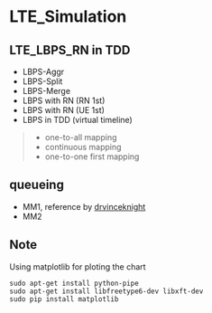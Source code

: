 # LTE_Simulation

## LTE_LBPS_RN in TDD

* LBPS-Aggr
* LBPS-Split
* LBPS-Merge
* LBPS with RN (RN 1st)
* LBPS with RN (UE 1st)
* LBPS in TDD (virtual timeline)
> * one-to-all mapping
> * continuous mapping
> * one-to-one first mapping

## queueing

* MM1, reference by [drvinceknight](https://github.com/drvinceknight/Simulating_Queues)
* MM2

## Note

Using matplotlib for ploting the chart

```
sudo apt-get install python-pipe
sudo apt-get install libfreetype6-dev libxft-dev
sudo pip install matplotlib
```
